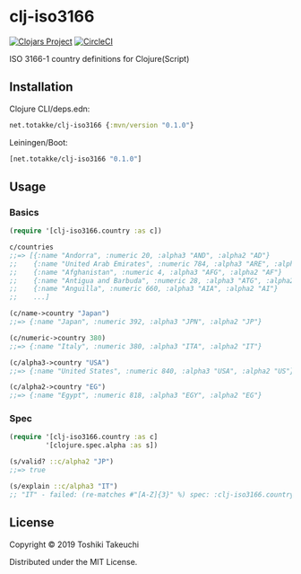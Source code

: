 # clj-iso3166

[![Clojars Project](https://img.shields.io/clojars/v/net.totakke/clj-iso3166.svg)](https://clojars.org/net.totakke/clj-iso3166)
[![CircleCI](https://circleci.com/gh/totakke/clj-iso3166.svg?style=svg)](https://circleci.com/gh/totakke/clj-iso3166)

ISO 3166-1 country definitions for Clojure(Script)

## Installation

Clojure CLI/deps.edn:

```clojure
net.totakke/clj-iso3166 {:mvn/version "0.1.0"}
```

Leiningen/Boot:

```clojure
[net.totakke/clj-iso3166 "0.1.0"]
```

## Usage

### Basics

```clojure
(require '[clj-iso3166.country :as c])

c/countries
;;=> [{:name "Andorra", :numeric 20, :alpha3 "AND", :alpha2 "AD"}
;;    {:name "United Arab Emirates", :numeric 784, :alpha3 "ARE", :alpha2 "AE"}
;;    {:name "Afghanistan", :numeric 4, :alpha3 "AFG", :alpha2 "AF"}
;;    {:name "Antigua and Barbuda", :numeric 28, :alpha3 "ATG", :alpha2 "AG"}
;;    {:name "Anguilla", :numeric 660, :alpha3 "AIA", :alpha2 "AI"}
;;    ...]

(c/name->country "Japan")
;;=> {:name "Japan", :numeric 392, :alpha3 "JPN", :alpha2 "JP"}

(c/numeric->country 380)
;;=> {:name "Italy", :numeric 380, :alpha3 "ITA", :alpha2 "IT"}

(c/alpha3->country "USA")
;;=> {:name "United States", :numeric 840, :alpha3 "USA", :alpha2 "US"}

(c/alpha2->country "EG")
;;=> {:name "Egypt", :numeric 818, :alpha3 "EGY", :alpha2 "EG"}
```

### Spec

```clojure
(require '[clj-iso3166.country :as c]
         '[clojure.spec.alpha :as s])

(s/valid? ::c/alpha2 "JP")
;;=> true

(s/explain ::c/alpha3 "IT")
;; "IT" - failed: (re-matches #"[A-Z]{3}" %) spec: :clj-iso3166.country/alpha3
```

## License

Copyright © 2019 Toshiki Takeuchi

Distributed under the MIT License.

